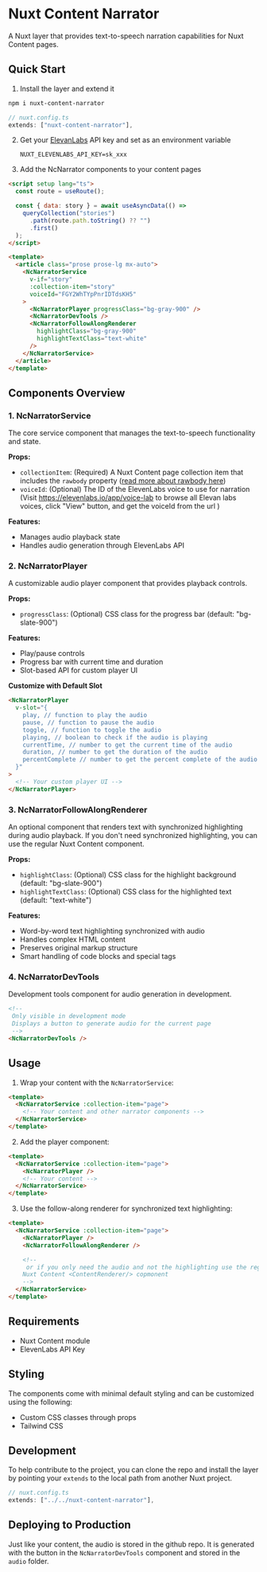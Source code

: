 # Nuxt Content Narrator

A Nuxt layer that provides text-to-speech narration capabilities for Nuxt Content pages.

## Quick Start

1. Install the layer and extend it

```bash
npm i nuxt-content-narrator
```

```typescript
// nuxt.config.ts
extends: ["nuxt-content-narrator"],
```

2. Get your [ElevanLabs](http://elevenlabs.io/) API key and set as an environment variable

   ```
   NUXT_ELEVENLABS_API_KEY=sk_xxx
   ```

3. Add the NcNarrator components to your content pages

```html
<script setup lang="ts">
  const route = useRoute();

  const { data: story } = await useAsyncData(() =>
    queryCollection("stories")
      .path(route.path.toString() ?? "")
      .first()
  );
</script>

<template>
  <article class="prose prose-lg mx-auto">
    <NcNarratorService
      v-if="story"
      :collection-item="story"
      voiceId="FGY2WhTYpPnrIDTdsKH5"
    >
      <NcNarratorPlayer progressClass="bg-gray-900" />
      <NcNarratorDevTools />
      <NcNarratorFollowAlongRenderer
        highlightClass="bg-gray-900"
        highlightTextClass="text-white"
      />
    </NcNarratorService>
  </article>
</template>
```

## Components Overview

### 1. NcNarratorService

The core service component that manages the text-to-speech functionality and state.

**Props:**

- `collectionItem`: (Required) A Nuxt Content page collection item that includes the `rawbody` property ([read more about rawbody here](https://content.nuxt.com/docs/advanced/raw-content))
- `voiceId`: (Optional) The ID of the ElevenLabs voice to use for narration (Visit https://elevenlabs.io/app/voice-lab to browse all Elevan labs voices, click "View" button, and get the voiceId from the url )

**Features:**

- Manages audio playback state
- Handles audio generation through ElevenLabs API

### 2. NcNarratorPlayer

A customizable audio player component that provides playback controls.

**Props:**

- `progressClass`: (Optional) CSS class for the progress bar (default: "bg-slate-900")

**Features:**

- Play/pause controls
- Progress bar with current time and duration
- Slot-based API for custom player UI

**Customize with Default Slot**

```html
<NcNarratorPlayer
  v-slot="{ 
    play, // function to play the audio
    pause, // function to pause the audio
    toggle, // function to toggle the audio
    playing, // boolean to check if the audio is playing
    currentTime, // number to get the current time of the audio
    duration, // number to get the duration of the audio
    percentComplete // number to get the percent complete of the audio
  }"
>
  <!-- Your custom player UI -->
</NcNarratorPlayer>
```

### 3. NcNarratorFollowAlongRenderer

An optional component that renders text with synchronized highlighting during audio playback. If you don't need synchronized highlighting, you can use the regular Nuxt Content <ContentRenderer /> component.

**Props:**

- `highlightClass`: (Optional) CSS class for the highlight background (default: "bg-slate-900")
- `highlightTextClass`: (Optional) CSS class for the highlighted text (default: "text-white")

**Features:**

- Word-by-word text highlighting synchronized with audio
- Handles complex HTML content
- Preserves original markup structure
- Smart handling of code blocks and special tags

### 4. NcNarratorDevTools

Development tools component for audio generation in development.

```html
<!-- 
 Only visible in development mode 
 Displays a button to generate audio for the current page
 -->
<NcNarratorDevTools />
```

## Usage

1. Wrap your content with the `NcNarratorService`:

```html
<template>
  <NcNarratorService :collection-item="page">
    <!-- Your content and other narrator components -->
  </NcNarratorService>
</template>
```

2. Add the player component:

```html
<template>
  <NcNarratorService :collection-item="page">
    <NcNarratorPlayer />
    <!-- Your content -->
  </NcNarratorService>
</template>
```

3. Use the follow-along renderer for synchronized text highlighting:

```html
<template>
  <NcNarratorService :collection-item="page">
    <NcNarratorPlayer />
    <NcNarratorFollowAlongRenderer />

    <!-- 
     or if you only need the audio and not the highlighting use the regular
    Nuxt Content <ContentRenderer/> copmonent
    -->
  </NcNarratorService>
</template>
```

## Requirements

- Nuxt Content module
- ElevenLabs API Key

## Styling

The components come with minimal default styling and can be customized using the following:

- Custom CSS classes through props
- Tailwind CSS

## Development

To help contribute to the project, you can clone the repo and install the layer by pointing your `extends` to the local path from another Nuxt project.

```typescript
// nuxt.config.ts
extends: ["../../nuxt-content-narrator"],
```

## Deploying to Production

Just like your content, the audio is stored in the github repo. It is generated with the button in the `NcNarratorDevTools` component and stored in the `audio` folder.
